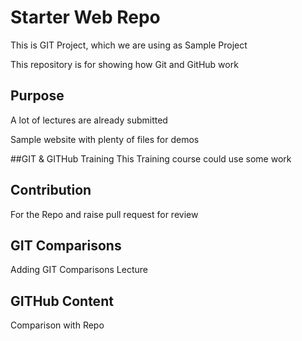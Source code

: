 # Starter Web Repo
This is GIT Project, which we are using as Sample Project

This repository is for showing how Git and GitHub work

## Purpose
A lot of lectures are already submitted

Sample website with plenty of files for demos

##GIT & GITHub Training
This Training course could use some work

## Contribution
For the Repo and raise pull request for review

## GIT Comparisons
Adding GIT Comparisons Lecture

## GITHub Content
Comparison with Repo
